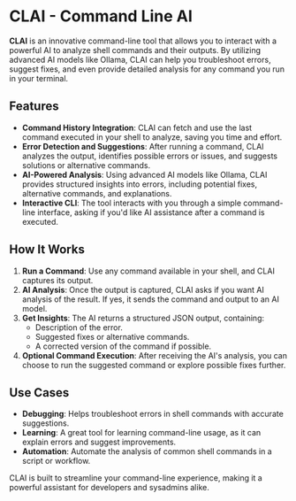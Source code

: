 # CLAI - Command Line AI

**CLAI** is an innovative command-line tool that allows you to interact with a powerful AI to analyze shell commands and their outputs. By utilizing advanced AI models like Ollama, CLAI can help you troubleshoot errors, suggest fixes, and even provide detailed analysis for any command you run in your terminal.

## Features

- **Command History Integration**: CLAI can fetch and use the last command executed in your shell to analyze, saving you time and effort.
- **Error Detection and Suggestions**: After running a command, CLAI analyzes the output, identifies possible errors or issues, and suggests solutions or alternative commands.
- **AI-Powered Analysis**: Using advanced AI models like Ollama, CLAI provides structured insights into errors, including potential fixes, alternative commands, and explanations.
- **Interactive CLI**: The tool interacts with you through a simple command-line interface, asking if you'd like AI assistance after a command is executed.

## How It Works

1. **Run a Command**: Use any command available in your shell, and CLAI captures its output.
2. **AI Analysis**: Once the output is captured, CLAI asks if you want AI analysis of the result. If yes, it sends the command and output to an AI model.
3. **Get Insights**: The AI returns a structured JSON output, containing:
   - Description of the error.
   - Suggested fixes or alternative commands.
   - A corrected version of the command if possible.
4. **Optional Command Execution**: After receiving the AI's analysis, you can choose to run the suggested command or explore possible fixes further.

## Use Cases

- **Debugging**: Helps troubleshoot errors in shell commands with accurate suggestions.
- **Learning**: A great tool for learning command-line usage, as it can explain errors and suggest improvements.
- **Automation**: Automate the analysis of common shell commands in a script or workflow.

CLAI is built to streamline your command-line experience, making it a powerful assistant for developers and sysadmins alike.
